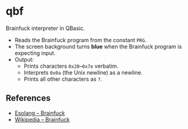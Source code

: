 # qbf
Brainfuck interpreter in QBasic.
* Reads the Brainfuck program from the constant `PRG`.
* The screen background turns **blue** when the Brainfuck program is expecting input.
* Output:
  * Prints characters `0x20`&ndash;`0x7e` verbatim.
  * Interprets `0x0a` (the Unix newline) as a newline.
  * Prints all other characters as `?`.

## References
* [Esolang &ndash; Brainfuck](http://esolangs.org/wiki/brainfuck)
* [Wikipedia &ndash; Brainfuck](http://en.wikipedia.org/wiki/Brainfuck)
